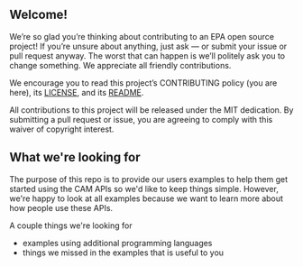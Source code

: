 ## Welcome!

We’re so glad you’re thinking about contributing to an EPA open source project! If you’re unsure about anything, just ask — or submit your issue or pull request anyway. The worst that can happen is we’ll politely ask you to change something. We appreciate all friendly contributions.

We encourage you to read this project’s CONTRIBUTING policy (you are here), its
[LICENSE](https://github.com/USEPA/cam-api-examples/blob/main/LICENSE), and its [README](https://github.com/USEPA/cam-api-examples/blob/master/readme.md).

All contributions to this project will be released under the MIT dedication. By submitting a pull request or issue, you are agreeing to comply with this waiver of copyright interest.

## What we're looking for

The purpose of this repo is to provide our users examples to help them get started using the CAM APIs so we'd like to keep things simple. However, we're happy to look at all examples because we want to learn more about how people use these APIs.

A couple things we're looking for
- examples using additional programming languages
- things we missed in the examples that is useful to you
